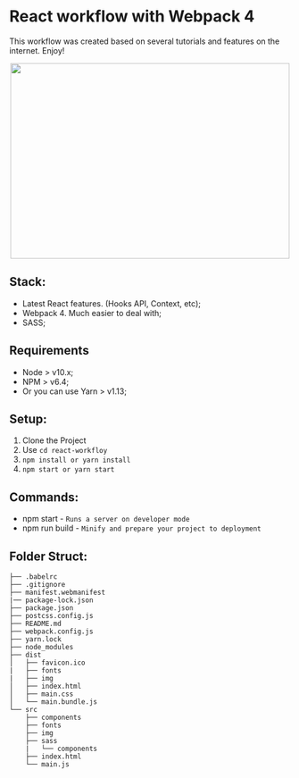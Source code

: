 # React workflow with Webpack 4

This workflow was created based on several tutorials and features on the internet. Enjoy!

<div style="text-align: center">
    <img src="https://media.giphy.com/media/pa37AAGzKXoek/giphy.gif" width="500" height="350">
</div>

## Stack:

- Latest React features. (Hooks API, Context, etc);
- Webpack 4. Much easier to deal with;
- SASS;

## Requirements

- Node > v10.x;
- NPM > v6.4;
- Or you can use Yarn > v1.13;

## Setup:

1. Clone the Project
2. Use ``cd react-workfloy``
3. ``npm install or yarn install``
4. ``npm start or yarn start``

## Commands:

* npm start - `Runs a server on developer mode`
* npm run build - `Minify and prepare your project to deployment`


## Folder Struct:

```
├── .babelrc
├── .gitignore
├── manifest.webmanifest
|── package-lock.json
├── package.json
├── postcss.config.js
├── README.md
├── webpack.config.js
├── yarn.lock
├── node_modules
├── dist
│   ├── favicon.ico
|   ├── fonts
|   ├── img
│   ├── index.html
│   ├── main.css
│   └── main.bundle.js
└── src
    ├── components
    ├── fonts
    ├── img
    ├── sass
    |   └── components
    ├── index.html
    └── main.js
```